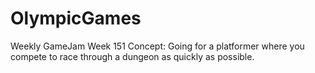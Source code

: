# OlympicGames
Weekly GameJam Week 151
Concept: Going for a platformer where you compete to race through a dungeon as quickly as possible.
